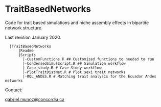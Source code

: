 # TraitBasedNetworks

Code for trait based simulations and niche assembly effects in bipartite network structure.

Last revision January 2020. 

      |TraitBasedNetworks
          |Readme
          |Scripts
            |-CustomFunctions.R ## Customized functions to needed to run 
            |-CondensedSimulScript.R ## Simulation workflow
            |-Case_study.R # Case Study workflow 
            |-PlotTraitDistNet.R # Plot sexi trait networks
            |-RQL_ANDES.R # Matching trait analysis for the Ecuador Andes networks
    


Contact: 

gabriel.munoz@concordia.ca
